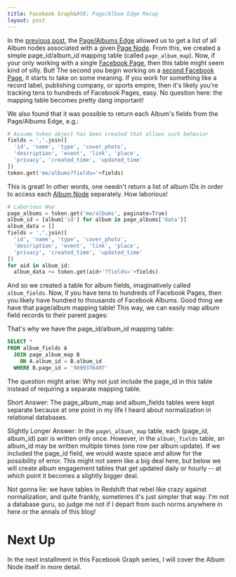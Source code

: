 ```yaml
---
title: Facebook Graph&#58; Page/Album Edge Recap
layout: post
---
```


In the [previous post](https://krbnite.github.io/Facebook-Graph-The-Page-Album-Edge/), the 
[Page/Albums Edge](https://developers.facebook.com/docs/graph-api/reference/page/albums/) allowed us to 
get a list of all Album nodes associated with a given 
[Page Node](https://developers.facebook.com/docs/graph-api/reference/page/).  From this, we 
created a simple page\_id/album\_id mapping table (called `page_album_map`). Now, if your only
working with a single [Facebook Page](https://www.facebook.com/7175346442), then this table might 
seem kind of silly.  But! The second you begin working on a [second Facebook Page](https://www.facebook.com/791635687618100), 
it starts to take on some meaning.  If you work for something like a record label, publishing company, or sports empire, 
then it's likely you're tracking tens to hundreds of Facebook Pages, easy.  No question here: the mapping
table becomes pretty dang important!

We also found that it was possible to return each Album's fields from the Page/Albums Edge, e.g.: 

```python
# Assume token object has been created that allows such behavior
fields = ','.join([
  'id', 'name', 'type', 'cover_photo',
  'description', 'event', 'link', 'place', 
  'privacy', 'created_time', 'updated_time'
])
token.get('me/albums?fields='+fields)
```

This is great!  In other words, one needn't return a list of album IDs in order to access each 
[Album Node](https://developers.facebook.com/docs/graph-api/reference/v2.12/album/) separately.  How
laborious!

```python
# Laborious Way
page_albums = token.get('me/albums', paginate=True)
album_id = [album['id'] for album in page_albums['data']]
album_data = []
fields = ','.join([
  'id', 'name', 'type', 'cover_photo',
  'description', 'event', 'link', 'place', 
  'privacy', 'created_time', 'updated_time'
])
for aid in album_id:
  album_data += token.get(aid+'?fields='+fields)
```

And so we created a table for album fields, imaginatively called `album_fields`.  Now, if you have tens 
to hundreds of Facebook Pages, then you likely
have hundred to thousands of Facebook Albums. Good thing we have that page/album mapping table!  This way,
we can easily map album field records to their parent pages:

That's why we have the page\_id/album\_id mapping table:
```sql
SELECT *
FROM album_fields A
  JOIN page_album_map B
    ON A.album_id = B.album_id
  WHERE B.page_id = '9899376497'
```

The question might arise: Why not just include the page\_id in this table instead of requiring a separate
mapping table. 

Short Answer: The page\_album\_map and album\_fields tables were kept separate because at one point in my life I heard 
about normalization in relational databases.  

Slightly Longer Answer: In the `page\_album\_map` table, each (page\_id, album\_id)
pair is written only once.  However, in the `album\_fields` table, an album\_id may be written multiple
times (one row per album update).  If we included the page\_id field, we would waste space and allow for the
possibility of error.  This might not seem like a big deal here, but below we will create album engagement
tables that get updated daily or hourly -- at which point it becomes a slightly bigger deal.

Not gonna lie: we have tables in Redshift that rebel like crazy against normalization, and quite frankly, 
sometimes it's just simpler that way.  I'm not a database guru, so judge me not if I depart from such
norms anywhere in here or the annals of this blog!


# Next Up
In the next installment in this Facebook Graph series, I will cover the Album Node itself in more detail.

